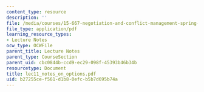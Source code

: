 ```yaml
---
content_type: resource
description: ''
file: /media/courses/15-667-negotiation-and-conflict-management-spring-2001/b27255cef561d1b80efcb5b7d695b74a_lec11_notes_on_options.pdf
file_type: application/pdf
learning_resource_types:
- Lecture Notes
ocw_type: OCWFile
parent_title: Lecture Notes
parent_type: CourseSection
parent_uid: cbc0844b-ccd9-ec29-098f-45393b46b34b
resourcetype: Document
title: lec11_notes_on_options.pdf
uid: b27255ce-f561-d1b8-0efc-b5b7d695b74a
---
```

